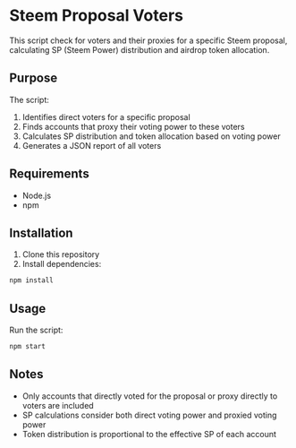 # Steem Proposal Voters

This script check for voters and their proxies for a specific Steem proposal, calculating SP (Steem Power) distribution and airdrop token allocation.

## Purpose

The script:
1. Identifies direct voters for a specific proposal
2. Finds accounts that proxy their voting power to these voters
3. Calculates SP distribution and token allocation based on voting power
4. Generates a JSON report of all voters

## Requirements

- Node.js
- npm

## Installation

1. Clone this repository
2. Install dependencies:
```bash
npm install
```

## Usage

Run the script:
```bash
npm start
```

## Notes

- Only accounts that directly voted for the proposal or proxy directly to voters are included
- SP calculations consider both direct voting power and proxied voting power
- Token distribution is proportional to the effective SP of each account 